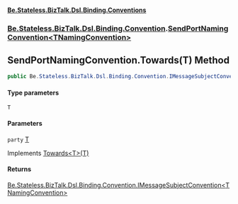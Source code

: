 #### [Be.Stateless.BizTalk.Dsl.Binding.Conventions](README.md 'README')
### [Be.Stateless.BizTalk.Dsl.Binding.Convention](Be.Stateless.BizTalk.Dsl.Binding.Convention.md 'Be.Stateless.BizTalk.Dsl.Binding.Convention').[SendPortNamingConvention&lt;TNamingConvention&gt;](SendPortNamingConvention_TNamingConvention_.md 'Be.Stateless.BizTalk.Dsl.Binding.Convention.SendPortNamingConvention<TNamingConvention>')

## SendPortNamingConvention<TNamingConvention>.Towards<T>(T) Method

```csharp
public Be.Stateless.BizTalk.Dsl.Binding.Convention.IMessageSubjectConvention<TNamingConvention> Towards<T>(T party);
```
#### Type parameters

<a name='Be.Stateless.BizTalk.Dsl.Binding.Convention.SendPortNamingConvention_TNamingConvention_.Towards_T_(T).T'></a>

`T`
#### Parameters

<a name='Be.Stateless.BizTalk.Dsl.Binding.Convention.SendPortNamingConvention_TNamingConvention_.Towards_T_(T).party'></a>

`party` [T](SendPortNamingConvention_TNamingConvention_.Towards_T_(T).md#Be.Stateless.BizTalk.Dsl.Binding.Convention.SendPortNamingConvention_TNamingConvention_.Towards_T_(T).T 'Be.Stateless.BizTalk.Dsl.Binding.Convention.SendPortNamingConvention<TNamingConvention>.Towards<T>(T).T')

Implements [Towards&lt;T&gt;(T)](ISendPortNamingConvention_TNamingConvention_.Towards_T_(T).md 'Be.Stateless.BizTalk.Dsl.Binding.Convention.ISendPortNamingConvention<TNamingConvention>.Towards<T>(T)')

#### Returns
[Be.Stateless.BizTalk.Dsl.Binding.Convention.IMessageSubjectConvention&lt;](IMessageSubjectConvention_TNamingConvention_.md 'Be.Stateless.BizTalk.Dsl.Binding.Convention.IMessageSubjectConvention<TNamingConvention>')[TNamingConvention](SendPortNamingConvention_TNamingConvention_.md#Be.Stateless.BizTalk.Dsl.Binding.Convention.SendPortNamingConvention_TNamingConvention_.TNamingConvention 'Be.Stateless.BizTalk.Dsl.Binding.Convention.SendPortNamingConvention<TNamingConvention>.TNamingConvention')[&gt;](IMessageSubjectConvention_TNamingConvention_.md 'Be.Stateless.BizTalk.Dsl.Binding.Convention.IMessageSubjectConvention<TNamingConvention>')